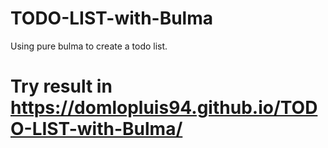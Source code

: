# TODO-LIST-with-Bulma
Using pure bulma to create a todo list. 

# Try result in https://domlopluis94.github.io/TODO-LIST-with-Bulma/
